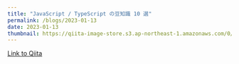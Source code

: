 ```yaml
---
title: "JavaScript / TypeScript の豆知識 10 選"
permalink: /blogs/2023-01-13
date: 2023-01-13
thumbnail: https://qiita-image-store.s3.ap-northeast-1.amazonaws.com/0/905155/a47ac182-9c33-694c-c684-92add0e4bbcb.png
---
```


[Link to Qiita](https://qiita.com/hari64/items/47568790dc92100e4e77)
